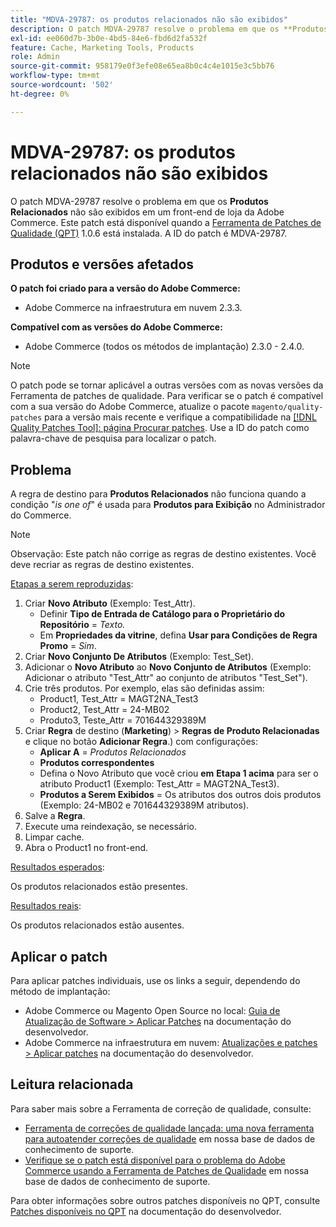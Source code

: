 ```yaml
---
title: "MDVA-29787: os produtos relacionados não são exibidos"
description: O patch MDVA-29787 resolve o problema em que os **Produtos relacionados** não são exibidos no front-end de uma loja da Adobe Commerce. Este patch está disponível quando a [Ferramenta de correções de qualidade (QPT)](/help/announcements/adobe-commerce-announcements/magento-quality-patches-released-new-tool-to-self-serve-quality-patches.md) 1.0.6 está instalada. A ID do patch é MDVA-29787.
exl-id: ee060d7b-3b0e-4bd5-84e6-fbd6d2fa532f
feature: Cache, Marketing Tools, Products
role: Admin
source-git-commit: 958179e0f3efe08e65ea8b0c4c4e1015e3c5bb76
workflow-type: tm+mt
source-wordcount: '502'
ht-degree: 0%

---
```


# MDVA-29787: os produtos relacionados não são exibidos

O patch MDVA-29787 resolve o problema em que os **Produtos Relacionados** não são exibidos em um front-end de loja da Adobe Commerce. Este patch está disponível quando a [Ferramenta de Patches de Qualidade (QPT)](/help/announcements/adobe-commerce-announcements/magento-quality-patches-released-new-tool-to-self-serve-quality-patches.md) 1.0.6 está instalada. A ID do patch é MDVA-29787.

## Produtos e versões afetados

**O patch foi criado para a versão do Adobe Commerce:**

* Adobe Commerce na infraestrutura em nuvem 2.3.3.

**Compatível com as versões do Adobe Commerce:**

* Adobe Commerce (todos os métodos de implantação) 2.3.0 - 2.4.0.

>[!NOTE]
>
>O patch pode se tornar aplicável a outras versões com as novas versões da Ferramenta de patches de qualidade. Para verificar se o patch é compatível com a sua versão do Adobe Commerce, atualize o pacote `magento/quality-patches` para a versão mais recente e verifique a compatibilidade na [[!DNL Quality Patches Tool]: página Procurar patches](https://devdocs.magento.com/quality-patches/tool.html#patch-grid). Use a ID do patch como palavra-chave de pesquisa para localizar o patch.

## Problema

A regra de destino para **Produtos Relacionados** não funciona quando a condição &quot;*is one of*&quot; é usada para **Produtos para Exibição** no Administrador do Commerce.

>[!NOTE]
>
>Observação: Este patch não corrige as regras de destino existentes. Você deve recriar as regras de destino existentes.

<u>Etapas a serem reproduzidas</u>:

1. Criar **Novo Atributo** (Exemplo: Test\_Attr).
   * Definir **Tipo de Entrada de Catálogo para o Proprietário do Repositório** = *Texto.*
   * Em **Propriedades da vitrine**, defina **Usar para Condições de Regra Promo** = *Sim*.
1. Criar **Novo Conjunto De Atributos** (Exemplo: Test\_Set).
1. Adicionar o **Novo Atributo** ao **Novo Conjunto de Atributos** (Exemplo: Adicionar o atributo &quot;Test\_Attr&quot; ao conjunto de atributos &quot;Test\_Set&quot;).
1. Crie três produtos. Por exemplo, elas são definidas assim:
   * Product1, Test\_Attr = MAGT2NA\_Test3
   * Product2, Test\_Attr = 24-MB02
   * Produto3, Teste\_Attr = 701644329389M
1. Criar **Regra** de destino (**Marketing**)   > **Regras de Produto Relacionadas** e clique no botão **Adicionar Regra**.) com configurações:
   * **Aplicar A** = *Produtos Relacionados*
   * **Produtos correspondentes**
   * Defina o Novo Atributo que você criou **em** **Etapa 1 acima** para ser o atributo Product1 (Exemplo: Test\_Attr = MAGT2NA\_Test3).
   * **Produtos a Serem Exibidos** = Os atributos dos outros dois produtos (Exemplo: 24-MB02 e 701644329389M atributos).
1. Salve a **Regra**.
1. Execute uma reindexação, se necessário.
1. Limpar cache.
1. Abra o Product1 no front-end.

<u>Resultados esperados</u>:

Os produtos relacionados estão presentes.

<u>Resultados reais</u>:

Os produtos relacionados estão ausentes.

## Aplicar o patch

Para aplicar patches individuais, use os links a seguir, dependendo do método de implantação:

* Adobe Commerce ou Magento Open Source no local: [Guia de Atualização de Software > Aplicar Patches](https://devdocs.magento.com/guides/v2.4/comp-mgr/patching/mqp.html) na documentação do desenvolvedor.
* Adobe Commerce na infraestrutura em nuvem: [Atualizações e patches > Aplicar patches](https://devdocs.magento.com/cloud/project/project-patch.html) na documentação do desenvolvedor.

## Leitura relacionada

Para saber mais sobre a Ferramenta de correção de qualidade, consulte:

* [Ferramenta de correções de qualidade lançada: uma nova ferramenta para autoatender correções de qualidade](/help/announcements/adobe-commerce-announcements/magento-quality-patches-released-new-tool-to-self-serve-quality-patches.md) em nossa base de dados de conhecimento de suporte.
* [Verifique se o patch está disponível para o problema do Adobe Commerce usando a Ferramenta de Patches de Qualidade](/help/support-tools/patches-available-in-qpt-tool/check-patch-for-magento-issue-with-magento-quality-patches.md) em nossa base de dados de conhecimento de suporte.

Para obter informações sobre outros patches disponíveis no QPT, consulte [Patches disponíveis no QPT](https://devdocs.magento.com/quality-patches/tool.html#patch-grid) na documentação do desenvolvedor.
